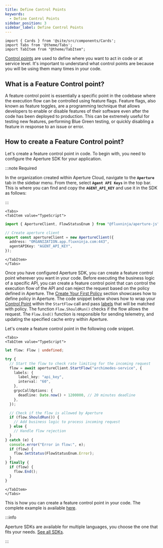 ```yaml
---
title: Define Control Points
keywords:
  - Define Control Points
sidebar_position: 3
sidebar_label: Define Control Points
---
```


```mdx-code-block
import { Cards } from '@site/src/components/Cards';
import Tabs from '@theme/Tabs';
import TabItem from "@theme/TabItem";
```

[Control points][control-points] are used to define where you want to act in
code or at service level. It's important to understand what control points are
because you will be using them many times in your code.

<!-- vale off -->

## What is a Feature Control point?

<!-- vale on -->

A feature control point is essentially a specific point in the codebase where
the execution flow can be controlled using feature flags. Feature flags, also
known as feature toggles, are a programming technique that allows developers to
enable or disable features of their software even after the code has been
deployed to production. This can be extremely useful for testing new features,
performing Blue Green testing, or quickly disabling a feature in response to an
issue or error.

<!-- vale off -->

## How to create a Feature Control point?

<!-- vale on -->

Let's create a feature control point in code. To begin with, you need to
configure the Aperture SDK for your application.

:::note Required

In the organization created within Aperture Cloud, navigate to the
**`Aperture`** tab in the sidebar menu. From there, select **`Agent API Keys`**
in the top bar. This is where you can find and copy the **`AGENT_API_KEY`** and
use it in the SDK as follows:

:::

```mdx-code-block
<Tabs>
<TabItem value="TypeScript">
```

```typescript
import { ApertureClient, FlowStatusEnum } from "@fluxninja/aperture-js";

// Create aperture client
export const apertureClient = new ApertureClient({
  address: "ORGANIZATION.app.fluxninja.com:443",
  agentAPIKey: "AGENT_API_KEY",
});
```

```mdx-code-block
</TabItem>
</Tabs>
```

Once you have configured Aperture SDK, you can create a feature control point
wherever you want in your code. Before executing the business logic of a
specific API, you can create a feature control point that can control the
execution flow of the API and can reject the request based on the policy defined
in Aperture. The [Create Your First Policy](./policies/policies.md) section
showcases how to define policy in Aperture. The code snippet below shows how to
wrap your [Control Point](/concepts/control-point.md) within the `StartFlow`
call and pass [labels](/concepts/flow-label.md) that will be matched with
policy. The function `Flow.ShouldRun()` checks if the flow allows the request.
The `Flow.End()` function is responsible for sending telemetry, and updating the
specified cache entry within Aperture.

Let's create a feature control point in the following code snippet.

```mdx-code-block
<Tabs>
<TabItem value="TypeScript">
```

```typescript
let flow: Flow | undefined;

try {
  // Start the flow to check rate limiting for the incoming request
  flow = await apertureClient.StartFlow("archimedes-service", {
    labels: {
      label_key: "api_key",
      interval: "60",
    },
    grpcCallOptions: {
      deadline: Date.now() + 1200000, // 20 minutes deadline
    },
  });

  // Check if the flow is allowed by Aperture
  if (flow.ShouldRun()) {
    // Add business logic to process incoming request
  } else {
    // Handle flow rejection
  }
} catch (e) {
  console.error("Error in flow:", e);
  if (flow) {
    flow.SetStatus(FlowStatusEnum.Error);
  }
} finally {
  if (flow) {
    flow.End();
  }
}
```

```mdx-code-block
</TabItem>
</Tabs>
```

This is how you can create a feature control point in your code. The complete
example is available
[here](https://github.com/fluxninja/aperture-js/blob/main/example/routes/use_aperture.ts).

:::info

Aperture SDKs are available for multiple languages, you choose the one that fits
your needs. [See all SDKs][sdks].

:::

<!-- vale off -->

[control-points]: /concepts/control-point.md
[sdks]: /sdk/sdk.md
